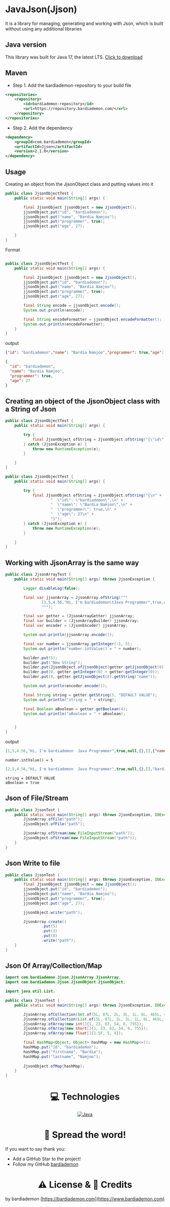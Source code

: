# JavaJson(Jjson)

It is a library for managing, generating and working with Json, which is built without using any additional libraries

Java version
-----

This library was built for Java 17, the latest LTS. 
[Click to download](https://dev.java)

Maven
-----

* Step 1. Add the bardiademon-repository to your build file

```xml
<repositories>
    <repository>
        <id>bardiademon-repository</id>
        <url>https://repository.bardiademon.com/</url>
    </repository>
</repositories>
```

* Step 2. Add the dependency

```xml
<dependency>
    <groupId>com.bardiademon</groupId>
    <artifactId>Jjson</artifactId>
    <version>2.1.0</version>
</dependency>
```

Usage
-----

Creating an object from the JjsonObject class and putting values into it

```java
public class JjsonObjectTest {
    public static void main(String[] args) {

        final JjsonObject jjsonObject = new JjsonObject();
        jjsonObject.put("id", "bardiademon");
        jjsonObject.put("name", "Bardia Namjoo");
        jjsonObject.put("programmer", true);
        jjsonObject.put("age", 27);

    }
}
```

Format

```java

public class JjsonObjectTest {
    public static void main(String[] args) {

        final JjsonObject jjsonObject = new JjsonObject();
        jjsonObject.put("id", "bardiademon");
        jjsonObject.put("name", "Bardia Namjoo");
        jjsonObject.put("programmer", true);
        jjsonObject.put("age", 27);

        final String encode = jjsonObject.encode();
        System.out.println(encode);

        final String encodeFormatter = jjsonObject.encodeFormatter();
        System.out.println(encodeFormatter);
    }
}
```

output

```json
{"id": "bardiademon","name": "Bardia Namjoo","programmer": true,"age": 27}
```

```json
{
  "id": "bardiademon",
  "name": "Bardia Namjoo",
  "programmer": true,
  "age": 27
}
```

Creating an object of the JjsonObject class with a String of Json
-----

```java
public class JjsonObjectTest {
    public static void main(String[] args) {

        try {
            final JjsonObject ofString = JjsonObject.ofString("{\"id\":\"bardiademon\",\"name\":\"Bardia Namjoo\",\"programmer\":true,\"age\":27}");
        } catch (JjsonException e) {
            throw new RuntimeException(e);
        }

    }
}
```

```java
public class JjsonObjectTest {
    public static void main(String[] args) {

        try {
            final JjsonObject ofString = JjsonObject.ofString("{\n" +
                    "  \"id\": \"bardiademon\",\n" +
                    "  \"name\": \"Bardia Namjoo\",\n" +
                    "  \"programmer\": true,\n" +
                    "  \"age\": 27\n" +
                    "}");
        } catch (JjsonException e) {
            throw new RuntimeException(e);
        }

    }
}
```

Working with JjsonArray is the same way
-----

```java
public class JjsonArrayTest {
    public static void main(String[] args) throws JjsonException {

        Logger.disableLog(false);

        final var jjsonArray = JjsonArray.ofString("""
                [1,5,4.56,"Hi, I'm bardiademon\tJava Programmer",true,null,{},[],{"name":"bardiademon"},["Bardia Namjoo"],[{}],[[{}]],{"test":[{}]}]
                """);

        final var getter = (JjsonArrayGetter) jjsonArray;
        final var builder = (JjsonArrayBuilder) jjsonArray;
        final var encoder = (JjsonEncoder) jjsonArray;

        System.out.println(jjsonArray.encode());

        final var number = jjsonArray.getInteger(-1, 5);
        System.out.println("number.intValue() = " + number);

        builder.put(5);
        builder.put("New String");
        builder.put(JjsonObject.ofJjsonObject(getter.getJjsonObject(8)));
        builder.put(0, getter.getInteger(0) + getter.getInteger(0));
        builder.put(8, getter.getJjsonObject(8).getString("name"));

        System.out.println(encoder.encode());

        final String string = getter.getString(5, "DEFAULT VALUE");
        System.out.println("string = " + string);

        final Boolean aBoolean = getter.getBoolean(4);
        System.out.println("aBoolean = " + aBoolean);


    }
}
```

output

```json
[1,5,4.56,"Hi, I'm bardiademon	Java Programmer",true,null,{},[],{"name":"bardiademon"},["Bardia Namjoo"],[{}],[[{}]],{"test":[{}]}]
```
```text
number.intValue() = 5
```
```json
[2,5,4.56,"Hi, I'm bardiademon	Java Programmer",true,null,{},[],"bardiademon",["Bardia Namjoo"],[{}],[[{}]],{"test":[{}]},5,"New String",{"name":"bardiademon"}]
```
```text
string = DEFAULT VALUE
aBoolean = true
```

Json of File/Stream
-----

```java
public class JjsonTest {
    public static void main(String[] args) throws JjsonException, IOException {
        JjsonArray.ofFile("path");
        JjsonObject.ofFile("path");

        JjsonArray.ofStream(new FileInputStream("path"));
        JjsonObject.ofStream(new FileInputStream("path"));
    }
}
```

Json Write to file
-----

```java
public class JjsonTest {
    public static void main(String[] args) throws JjsonException, IOException {
        final JjsonObject jjsonObject = new JjsonObject();
        jjsonObject.put("id", "bardiademon");
        jjsonObject.put("name", "Bardia Namjoo");
        jjsonObject.put("programmer", true);
        jjsonObject.put("age", 27);

        jjsonObject.write("path");

        JjsonArray.create()
                .put(5)
                .put(3)
                .put(8)
                .write("path");
    }
}
```

Json Of Array/Collection/Map
-----

```java
import com.bardiademon.Jjson.JjsonArray.JjsonArray;
import com.bardiademon.Jjson.JjsonObject.JjsonObject;

import java.util.List;

public class JjsonTest {
    public static void main(String[] args) throws JjsonException, IOException {

        JjsonArray.ofCollection(Set.of(5L, 87L, 2L, 3L, 1L, 6L, 465L, 4L, 89L));
        JjsonArray.ofCollection(List.of(5L, 87L, 2L, 3L, 1L, 6L, 465L, 4L, 89L));
        JjsonArray.ofArray(new int[]{1, 23, 63, 54, 6, 755});
        JjsonArray.ofArray(new short[]{1, 23, 63, 54, 6, 755});
        JjsonArray.ofArray(new float[]{1.5F, 5, 4});

        final HashMap<Object, Object> hashMap = new HashMap<>();
        hashMap.put("id", "bardiademon");
        hashMap.put("firstname", "Bardia");
        hashMap.put("lastname", "Namjoo");
        
        JjsonObject.ofMap(hashMap);
    }
}
```

<h1 align="center">
    💻 Technologies
</h1>

<p align="center">
  <a href="https://dev.java">
    <img src="https://skillicons.dev/icons?i=java"  alt="Java"/>
  </a>
</p>

<h1 align="center">
    🌟 Spread the word!
</h1>

If you want to say thank you:

- Add a GitHub Star to the project!
- Follow my GitHub [bardiademon](https://github.com/bardiademon)

<h1 align="center">
    ⚠️ License & 📝 Credits
</h1>

by bardiademon [https://bardiademon.com](https://www.bardiademon.com)
